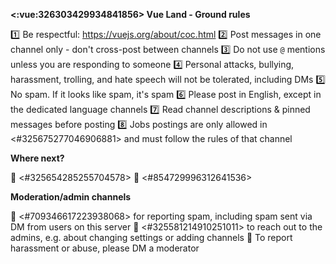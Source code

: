 **<:vue:326303429934841856> Vue Land - Ground rules**

:one: Be respectful: <https://vuejs.org/about/coc.html>
:two: Post messages in one channel only - don't cross-post between channels
:three: Do not use `@` mentions unless you are responding to someone
:four: Personal attacks, bullying, harassment, trolling, and hate speech will not be tolerated, including DMs
:five: No spam. If it looks like spam, it's spam
:six: Please post in English, except in the dedicated language channels
:seven: Read channel descriptions & pinned messages before posting
:eight: Jobs postings are only allowed in <#325675277046906881> and must follow the rules of that channel

**Where next?**

:small_blue_diamond: <#325654285255704578>
:small_blue_diamond: <#854729996312641536>

**Moderation/admin channels**

:small_orange_diamond: <#709346617223938068> for reporting spam, including spam sent via DM from users on this server
:small_orange_diamond: <#325581214910251011> to reach out to the admins, e.g. about changing settings or adding channels
:small_orange_diamond: To report harassment or abuse, please DM a moderator
